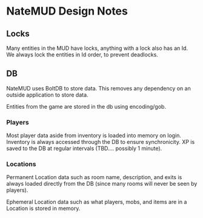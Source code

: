 NateMUD Design Notes
====================

## Locks

Many entities in the MUD have locks, anything with a lock also has an Id.  We
always lock the entities in Id order, to prevent deadlocks.

## DB 

NateMUD uses BoltDB to store data.  This removes any dependency on an outside
application to store data.

Entities from the game are stored in the db using encoding/gob.

### Players

Most player data aside from inventory is loaded into memory on login.  Inventory
is always accessed through the DB to ensure synchronicity.  XP is saved to the
DB at regular intervals (TBD.... possibly 1 minute).

### Locations

Permanent Location data such as room name, description, and exits is always
loaded directly from the DB (since many rooms will never be seen by players).

Ephemeral Location data such as what players, mobs, and items are in a Location
is stored in memory.

